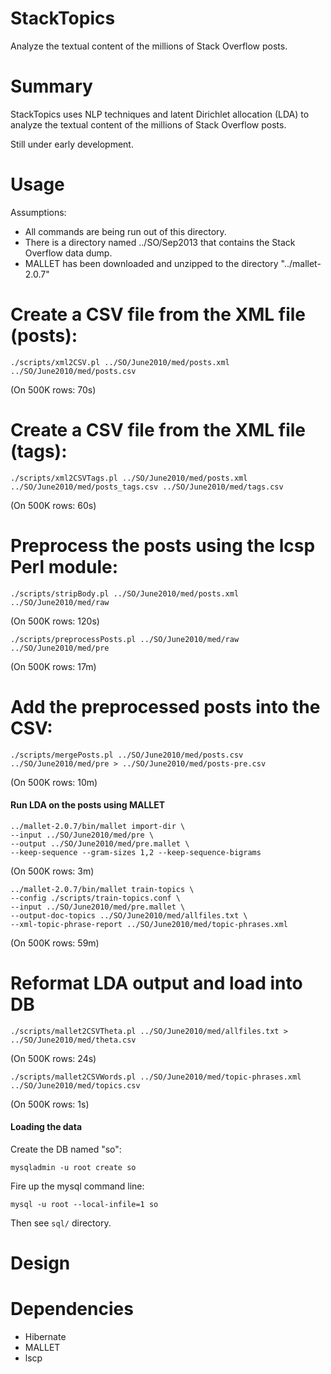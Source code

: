 

StackTopics
=======================

Analyze the textual content of the millions of Stack Overflow posts.


Summary
=======

StackTopics uses NLP techniques and latent Dirichlet allocation (LDA) to analyze
the textual content of the millions of Stack Overflow posts.

Still under early development.


Usage
=====

Assumptions:

- All commands are being run out of this directory.
- There is a directory named ../SO/Sep2013 that contains the Stack Overflow
  data dump.
- MALLET has been downloaded and unzipped to the directory "../mallet-2.0.7"


# Create a CSV file from the XML file (posts):

```
./scripts/xml2CSV.pl ../SO/June2010/med/posts.xml ../SO/June2010/med/posts.csv
```
(On 500K rows: 70s)

# Create a CSV file from the XML file (tags):

```
./scripts/xml2CSVTags.pl ../SO/June2010/med/posts.xml ../SO/June2010/med/posts_tags.csv ../SO/June2010/med/tags.csv
```
(On 500K rows: 60s)


# Preprocess the posts using the lcsp Perl module:

```
./scripts/stripBody.pl ../SO/June2010/med/posts.xml ../SO/June2010/med/raw
```
(On 500K rows: 120s)

```
./scripts/preprocessPosts.pl ../SO/June2010/med/raw ../SO/June2010/med/pre
```
(On 500K rows: 17m)


# Add the preprocessed posts into the CSV:

```
./scripts/mergePosts.pl ../SO/June2010/med/posts.csv ../SO/June2010/med/pre > ../SO/June2010/med/posts-pre.csv
```
(On 500K rows: 10m)




#### Run LDA on the posts using MALLET

```
../mallet-2.0.7/bin/mallet import-dir \
--input ../SO/June2010/med/pre \
--output ../SO/June2010/med/pre.mallet \
--keep-sequence --gram-sizes 1,2 --keep-sequence-bigrams 
```
(On 500K rows: 3m)


```
../mallet-2.0.7/bin/mallet train-topics \
--config ./scripts/train-topics.conf \
--input ../SO/June2010/med/pre.mallet \
--output-doc-topics ../SO/June2010/med/allfiles.txt \
--xml-topic-phrase-report ../SO/June2010/med/topic-phrases.xml
```
(On 500K rows: 59m)


# Reformat LDA output and load into DB


```
./scripts/mallet2CSVTheta.pl ../SO/June2010/med/allfiles.txt > ../SO/June2010/med/theta.csv
```
(On 500K rows: 24s)


```
./scripts/mallet2CSVWords.pl ../SO/June2010/med/topic-phrases.xml ../SO/June2010/med/topics.csv
```
(On 500K rows: 1s)


#### Loading the data

Create the DB named "so":

```
mysqladmin -u root create so
```

Fire up the mysql command line:

```
mysql -u root --local-infile=1 so
``` 

Then see `sql/` directory.





Design
======









Dependencies
============

- Hibernate
- MALLET
- lscp

